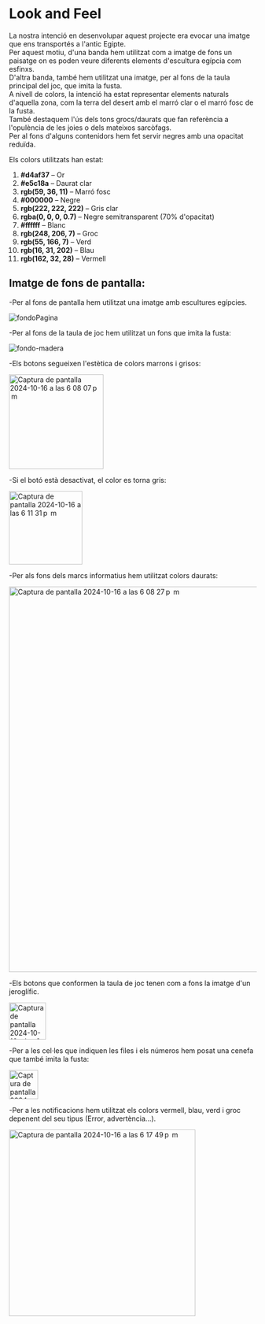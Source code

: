 
# Look and Feel

La nostra intenció en desenvolupar aquest projecte era evocar una imatge que ens transportés a l'antic Egipte.  
Per aquest motiu, d'una banda hem utilitzat com a imatge de fons un paisatge on es poden veure diferents elements d'escultura egípcia com esfinxs.  
D'altra banda, també hem utilitzat una imatge, per al fons de la taula principal del joc, que imita la fusta.  
A nivell de colors, la intenció ha estat representar elements naturals d'aquella zona, com la terra del desert amb el marró clar o el marró fosc de la fusta.  
També destaquem l'ús dels tons grocs/daurats que fan referència a l'opulència de les joies o dels mateixos sarcòfags.  
Per al fons d'alguns contenidors hem fet servir negres amb una opacitat reduïda.  

Els colors utilitzats han estat:  
1. **#d4af37** – Or  
2. **#e5c18a** – Daurat clar  
3. **rgb(59, 36, 11)** – Marró fosc  
4. **#000000** – Negre  
5. **rgb(222, 222, 222)** – Gris clar  
6. **rgba(0, 0, 0, 0.7)** – Negre semitransparent (70% d'opacitat)  
7. **#ffffff** – Blanc  
8. **rgb(248, 206, 7)** – Groc  
9. **rgb(55, 166, 7)** – Verd  
10. **rgb(16, 31, 202)** – Blau  
11. **rgb(162, 32, 28)** – Vermell  

## Imatge de fons de pantalla:

-Per al fons de pantalla hem utilitzat una imatge amb escultures egípcies.

![fondoPagina](https://github.com/user-attachments/assets/3bf4e3c1-081e-481b-a353-7b4c870c9bd0)


-Per al fons de la taula de joc hem utilitzat un fons que imita la fusta:

![fondo-madera](https://github.com/user-attachments/assets/f2f9af71-58bd-4378-9cce-d898f26fb231)


-Els botons segueixen l'estètica de colors marrons i grisos:

<img width="192" alt="Captura de pantalla 2024-10-16 a las 6 08 07 p  m" src="https://github.com/user-attachments/assets/07cf5a83-472a-493a-8d61-9cc96c730c1f">


-Si el botó està desactivat, el color es torna gris:

<img width="149" alt="Captura de pantalla 2024-10-16 a las 6 11 31 p  m" src="https://github.com/user-attachments/assets/d93929d6-c8ea-4920-87a3-f7f7410db3b2">


-Per als fons dels marcs informatius hem utilitzat colors daurats:

<img width="783" alt="Captura de pantalla 2024-10-16 a las 6 08 27 p  m" src="https://github.com/user-attachments/assets/23df40c9-5abb-4bc2-8a1a-9572f07cdb20">


-Els botons que conformen la taula de joc tenen com a fons la imatge d'un jeroglífic.


<img width="75" alt="Captura de pantalla 2024-10-16 a las 6 07 47 p  m" src="https://github.com/user-attachments/assets/2f8b6f90-625e-4a6c-b0a8-b532b6db6138">


-Per a les cel·les que indiquen les files i els números hem posat una cenefa que també imita la fusta:

<img width="59" alt="Captura de pantalla 2024-10-16 a las 6 07 28 p  m" src="https://github.com/user-attachments/assets/be0c9732-d751-4bc9-a6f8-6b35c6f9e9ae">


-Per a les notificacions hem utilitzat els colors vermell, blau, verd i groc depenent del seu tipus (Error, advertència...).

<img width="379" alt="Captura de pantalla 2024-10-16 a las 6 17 49 p  m" src="https://github.com/user-attachments/assets/b30262fa-2452-4993-bbf6-9892687cc6ec">


